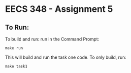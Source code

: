 # EECS 348 - Assignment 5
## To Run:
To build and run: run in the Command Prompt:
```
make run
```
This will build and run the task one code. To only build, run:
```
make task1
```